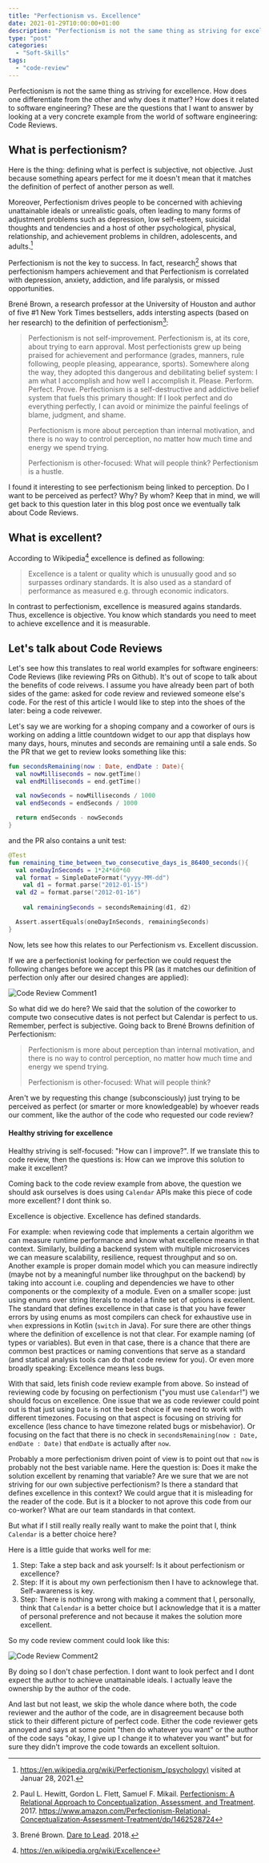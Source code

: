 ```yaml
---
title: "Perfectionism vs. Excellence"
date: 2021-01-29T10:00:00+01:00
description: "Perfectionism is not the same thing as striving for excellence. When reviewing PRs do we aim for perfectionism or for excellence? Code Reviews."
type: "post"
categories: 
  - "Soft-Skills"
tags:
  - "code-review"
---
```


Perfectionism is not the same thing as striving for excellence. 
How does one differentiate from the other and why does it matter? 
How does it related to software engineering? 
These are the questions that I want to answer by looking at a very concrete example from the world of software engineering: Code Reviews.

## What is perfectionism?

Here is the thing: defining what is perfect is subjective, not objective.
Just because something apears perfect for me it doesn't mean that it matches the definition of perfect of another person as well.

Moreover, Perfectionism drives people to be concerned with achieving unattainable ideals or unrealistic goals, often leading to many forms of adjustment problems such as depression, low self-esteem, suicidal thoughts and tendencies and a host of other psychological, physical, relationship, and achievement problems in children, adolescents, and adults.[^1]

Perfectionism is not the key to success. In fact, research[^2] shows that perfectionism hampers achievement and that Perfectionism is correlated with depression, anxiety, addiction, and life paralysis, or missed opportunities.

Brené Brown, a research professor at the University of Houston and  author of five #1 New York Times bestsellers, adds intersting aspects (based on her research) to the definition of perfectionism[^3]:

 > Perfectionism is not self-improvement. Perfectionism is, at its core, about trying to earn approval. Most perfectionists grew up being praised for achievement and performance (grades, manners, rule following, people pleasing, appearance, sports). Somewhere along the way, they adopted this dangerous and debilitating belief system: I am what I accomplish and how well I accomplish it. Please. Perform. Perfect. Prove.
 > Perfectionism is a self-destructive and addictive belief system that fuels this primary thought: If I look perfect and do everything perfectly, I can avoid or minimize the painful feelings of blame, judgment, and shame.
 >
 > Perfectionism is more about perception than internal motivation, and there is no way to control perception, no matter how much time and energy we spend trying.
 > 
 > Perfectionism is other-focused: What will people think? Perfectionism is a hustle.

I found it interesting to see perfectionism being linked to perception. 
Do I want to be perceived as perfect? Why? By whom?
Keep that in mind, we will get back to this question later in this blog post once we eventually talk about Code Reviews.

## What is excellent?

According to Wikipedia[^4] excellence is defined as following: 

> Excellence is a talent or quality which is unusually good and so surpasses ordinary standards. It is also used as a standard of performance as measured e.g. through economic indicators.

In contrast to perfectionism, excellence is measured agains standards. 
Thus, excellence is objective. You know which standards you need to meet to achieve excellence and it is measurable.

## Let's talk about Code Reviews
Let's see how this translates to real world examples for software engineers: Code Reviews (like reviewing PRs on Github). 
It's out of scope to talk about the benefits of code reivews. 
I assume you have already been part of both sides of the game: asked for code review and reviewed someone else's code.
For the rest of this article I would like to step into the shoes of the later: being a code reivewer.

Let's say we are working for a shoping company and a coworker of ours is working on adding a little countdown widget to our app that displays how many days, hours, minutes and seconds are remaining until a sale ends.
So the PR that we get to review looks something like this: 

```kotlin
fun secondsRemaining(now : Date, endDate : Date){
  val nowMilliseconds = now.getTime()
  val endMilliseconds = end.getTime()

  val nowSeconds = nowMilliseconds / 1000
  val endSeconds = endSeconds / 1000

  return endSeconds - nowSeconds
}
```

and the PR also contains a unit test:

```kotlin
@Test
fun remaining_time_between_two_consecutive_days_is_86400_seconds(){
  val oneDayInSeconds = 1*24*60*60
  val format = SimpleDateFormat("yyyy-MM-dd")
	val d1 = format.parse("2012-01-15")
  val d2 = format.parse("2012-01-16")
    
	val remainingSeconds = secondsRemaining(d1, d2)

  Assert.assertEquals(oneDayInSeconds, remainingSeconds)
}
```

Now, lets see how this relates to our Perfectionism vs. Excellent discussion.

If we are a perfectionist looking for perfection we could request the following changes before we accept this PR (as it matches our definition of perfection only after our desired changes are applied):

![Code Review Comment1](/images/perfectionism-excellence/review_unit_test.png)

So what did we do here? 
We said that the solution of the coworker to compute two consecutive dates is not perfect but Calendar is perfect to us. Remember, perfect is subjective. 
Going back to Brené Browns definition of Perfectionism:
 > Perfectionism is more about perception than internal motivation, and there is no way to control perception, no matter how much time and energy we spend trying.
 > 
 > Perfectionism is other-focused: What will people think?

Aren't we by requesting this change (subconsciously) just trying to be perceived as perfect (or smarter or more knowledgeable) by whoever reads our comment, like the author of the code who requested our code review?


#### Healthy striving for excellence
Healthy striving is self-focused: "How can I improve?". 
If we translate this to code review, then the questions is: How can we improve this solution to make it excellent?

Coming back to the code review example from above, the question we should ask ourselves is does using `Calendar` APIs make this piece of code more excellent? I dont think so. 

Excellence is objective. Excellence has defined standards. 

For example: when reviewing code that implements a certain algorithm we can measure runtime performance and know what excellence means in that context.
Similarly, building a backend system with multiple microservices we can measure scalability, resilience, request throughput and so on. 
Another example is proper domain model which you can measure indirectly (maybe not by a meaningful number like throughput on the backend) by taking into account i.e. coupling and dependencies we have to other components or the complexity of a module. 
Even on a smaller scope: just using enums over string literals to model a finite set of options is excellent. 
The standard that defines excellence in that case is that you have fewer errors by using enums as most compilers can check for exhaustive use in `when` expressions in Kotlin (`switch` in Java).
For sure there are other things where the definition of excellence is not that clear. For example naming (of types or variables). 
But even in that case, there is a chance that there are common best practices or naming conventions that serve as a standard (and statical analysis tools can do that code review for you). 
Or even more broadly speaking: Excellence means less bugs.

With that said, lets finish code review example from above.
So instead of reviewing code by focusing on perfectionism ("you must use `Calendar`!") we should focus on excellence.
One issue that we as code reviewer could point out is that just using `Date` is not the best choice if we need to work with different timezones. 
Focusing on that aspect is focusing on striving for excellence (less chance to have timezone related bugs or misbehavior).
Or focusing on the fact that there is no check in `secondsRemaining(now : Date, endDate : Date)` that `endDate` is actually after `now`.

Probably a more perfectionism driven point of view is to point out that `now` is probably not the best variable name.
Here the question is: Does it make the solution excellent by renaming that variable? 
Are we sure that we are not striving for our own subjective perfectionism?
Is there a standard that defines excellence in this context? 
We could argue that it is misleading for the reader of the code.
But is it a blocker to not aprove this code from our co-worker? 
What are our team standards in that context.

But what if I still really really really want to make the point that I, think `Calendar` is a better choice here? 

Here is a little guide that works well for me:

1. Step: Take a step back and ask yourself: Is it about perfectionism or excellence?
2. Step: If it is about my own perfectionism then I have to acknowlege that. Self-awareness is key.
3. Step: There is nothing wrong with making a comment that I, personally, think that `Calendar` is a better choice but I acknowledge that it is a matter of personal preference and not because it makes the solution more excellent. 

So my code review comment could look like this:

![Code Review Comment2](/images/perfectionism-excellence/review_unit_test2.png)

By doing so I don't chase perfection.
I dont want to look perfect and I dont expect the author to achieve unattainable ideals. 
I actually leave the ownership by the author of the code.

And last but not least, we skip the whole dance where both, the code reviewer and the author of the code, are in disagreement because both stick to their different picture of perfect code. 
Either the code reviewer gets annoyed and says at some point "then do whatever you want" or the author of the code says "okay, I give up I change it to whatever you want" but for sure they didn't improve the code towards an excellent soltuion.

[^1]: https://en.wikipedia.org/wiki/Perfectionism_(psychology) visited at Januar 28, 2021.
[^2]: Paul L. Hewitt, Gordon L. Flett, Samuel F. Mikail. [Perfectionism: A Relational Approach to Conceptualization, Assessment, and Treatment](https://www.amazon.com/dare-lead-brave-conversations-hearts). 2017.
https://www.amazon.com/Perfectionism-Relational-Conceptualization-Assessment-Treatment/dp/1462528724
[^3]: Brené Brown. [Dare to Lead](https://www.amazon.com/dare-lead-brave-conversations-hearts). 2018.
[^4]: https://en.wikipedia.org/wiki/Excellence